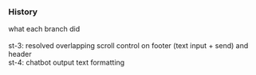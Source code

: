 ### History
what each branch did
<br>
<br>
st-3: resolved overlapping scroll control on footer (text input + send) and header <br>
st-4: chatbot output text formatting